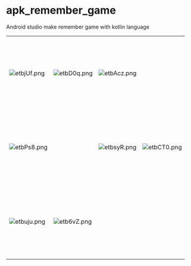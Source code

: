 # apk_remember_game
Android studio make remember game with kotlin language

<table>

  <tr style="height: 200px">
    <td>
      <img src="https://sv1.picz.in.th/images/2023/03/03/etbjUf.png" alt="etbjUf.png" border="0">
    </td>
    <td>
      <img src="https://sv1.picz.in.th/images/2023/03/03/etbD0q.png" alt="etbD0q.png" border="0">
    </td>
    <td>
      <img src="https://sv1.picz.in.th/images/2023/03/03/etbAcz.png" alt="etbAcz.png" border="0">
    </td>
  </tr>
  <tr style="height: 200px">
    <td>
      <img src="https://sv1.picz.in.th/images/2023/03/03/etbPs8.png" alt="etbPs8.png" border="0">
    <td>
    <td>
      <img src="https://sv1.picz.in.th/images/2023/03/03/etbsyR.png" alt="etbsyR.png" border="0">
    </td>
    <td>
      <img src="https://sv1.picz.in.th/images/2023/03/03/etbCT0.png" alt="etbCT0.png" border="0">
    </td>
  </tr>
  <tr style="height: 200px">
    <td>
      <img src="https://sv1.picz.in.th/images/2023/03/03/etbuju.png" alt="etbuju.png" border="0">
    </td>
    <td>
      <img src="https://sv1.picz.in.th/images/2023/03/03/etb6vZ.png" alt="etb6vZ.png" border="0">
    </td>
  </tr>

</table>
